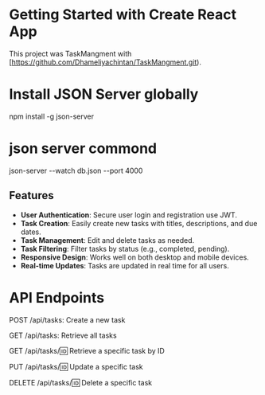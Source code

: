 # Getting Started with Create React App

This project was TaskMangment with [https://github.com/Dhameliyachintan/TaskMangment.git).

# Install JSON Server globally
npm install -g json-server

# json server commond
json-server --watch db.json --port 4000

## Features
- **User Authentication**: Secure user login and registration use JWT.
- **Task Creation**: Easily create new tasks with titles, descriptions, and due dates.
- **Task Management**: Edit and delete tasks as needed.
- **Task Filtering**: Filter tasks by status (e.g., completed, pending).
- **Responsive Design**: Works well on both desktop and mobile devices.
- **Real-time Updates**: Tasks are updated in real time for all users. 

# API Endpoints
POST /api/tasks: Create a new task

GET /api/tasks: Retrieve all tasks

GET /api/tasks/:id: Retrieve a specific task by ID

PUT /api/tasks/:id: Update a specific task

DELETE /api/tasks/:id: Delete a specific task
